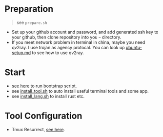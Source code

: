 # Preparation
> see `prepare.sh`



- Set up your github account and password, and add generated ssh key to your github, then clone repository into you `~` directory.
- If you meet network problem in terminal in china, maybe you need qv2ray. I use trojan as agency protocal. You can look up [ubuntu-setup.md](https://github.com/zhouliqi/dotfiles/blob/master/ubuntu-setup.md#%E7%A7%91%E5%AD%A6%E4%B8%8A%E7%BD%91) to see how to use qv2ray.

# Start

- [see here](https://github.com/zhouliqi/dotfiles/blob/master/ubuntu-setup.md#%E8%BF%90%E8%A1%8C%E4%B8%80%E9%94%AE%E8%BF%81%E7%A7%BB%E8%84%9A%E6%9C%AC) to run bootstrap script.
- see [install_tool.sh](https://github.com/zhouliqi/dotfiles/blob/master/install_tools.sh) to auto install useful terminal tools and some app.
- see [install_lang.sh](https://github.com/zhouliqi/dotfiles/blob/master/install_lang.sh) to install rust etc.



# Tool Configuration

- Tmux Resurrect, [see here](https://github.com/zhouliqi/dotfiles/blob/master/ubuntu-setup.md#%E7%BB%88%E7%AB%AF%E5%B7%A5%E5%85%B7).